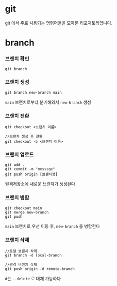 # git
git 에서 주로 사용되는 명령어들을 모아둔 리포지토리입니다.

# branch

### 브랜치 확인
```
git branch
```

### 브랜치 생성
```
git branch new-branch main
```
`main` 브랜치로부터 분기해와서 `new-branch` 생성

### 브랜치 전환
```
git checkout <브랜치 이름>

//브랜치 생성 후 전환
git checkout -b <브랜치 이름>
```

### 브랜치 업로드
```
git add .
git commit -m "message"
git push origin [브랜치명]
```
원격저장소에 새로운 브랜치가 생성된다

### 브랜치 병합
```
git checkout main
git merge new-branch
git push
```
`main` 브랜치로 우선 이동 후, `new-branch` 를 병합한다

### 브랜치 삭제
```
//로컬 브랜치 삭제
git branch -d local-branch

//원격 브랜치 삭제
git push origin -d remote-branch
```

`d`는 `--delete` 로 대체 가능하다
